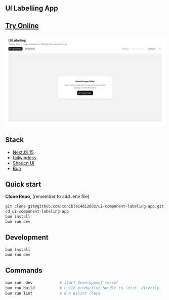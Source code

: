 ## UI Labelling App

## [Try Online](https://ui-component-labeling-app.vercel.app/)

<img src="./public/screenshot.png">

## Stack
- [NextJS 15](https://nextjs.org/)
- [tailwindcss](https://tailwindcss.com/)
- [Shadcn UI](https://ui.shadcn.com/)
- [Bun](https://bun.com/)

## Quick start

**Clone Repo**, (remember to add .env file)
```
git clone git@github.com:tonible14012002/ui-component-labeling-app.git
cd ui-component-labeling-app
bun install
bun run dev
```

## Development

```
bun install
bun run dev
```

## Commands

```bash
bun run  dev            # start development server
bun run build           # build production bundle to 'dist' directly
bun run lint            # Run eslint check
```